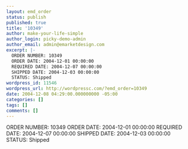 ```yaml
---
layout: emd_order
status: publish
published: true
title: '10349'
author: make-your-life-simple
author_login: picky-demo-admin
author_email: admin@emarketdesign.com
excerpt: |-
  ORDER NUMBER: 10349
  ORDER DATE: 2004-12-01 00:00:00
  REQUIRED DATE: 2004-12-07 00:00:00
  SHIPPED DATE: 2004-12-03 00:00:00
  STATUS: Shipped
wordpress_id: 11546
wordpress_url: http://wordpressc.com/?emd_order=10349
date: 2004-12-08 04:29:00.000000000 -05:00
categories: []
tags: []
comments: []
---
```

ORDER NUMBER: 10349
ORDER DATE: 2004-12-01 00:00:00
REQUIRED DATE: 2004-12-07 00:00:00
SHIPPED DATE: 2004-12-03 00:00:00
STATUS: Shipped
